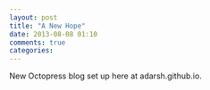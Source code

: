 ```yaml
---
layout: post
title: "A New Hope"
date: 2013-08-08 01:10
comments: true
categories: 
---
```


New Octopress blog set up here at adarsh.github.io.
